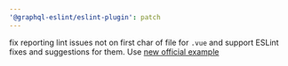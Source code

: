 ```yaml
---
'@graphql-eslint/eslint-plugin': patch
---
```


fix reporting lint issues not on first char of file for `.vue` and support ESLint fixes and
suggestions for them. Use
[new official example](https://github.com/dimaMachina/graphql-eslint/blob/master/examples/vue-code-file/eslint.config.js)
